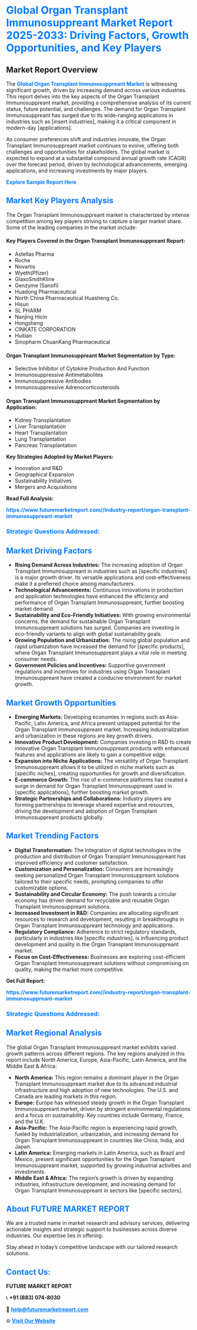 <h1 style="color: #007BFF;">Global Organ Transplant Immunosuppreant Market Report 2025-2033: Driving Factors, Growth Opportunities, and Key Players</h1>

<section id="overview">
<h2>Market Report Overview</h2>
<p>The <a href="https://www.futuremarketreport.com//industry-report/organ-transplant-immunosuppreant-market" style="color: #007BFF; text-decoration: none;"><strong>Global Organ Transplant Immunosuppreant Market</strong></a> is witnessing significant growth, driven by increasing demand across various industries. This report delves into the key aspects of the Organ Transplant Immunosuppreant market, providing a comprehensive analysis of its current status, future potential, and challenges. The demand for Organ Transplant Immunosuppreant has surged due to its wide-ranging applications in industries such as [insert industries], making it a critical component in modern-day [applications].</p>
<p>As consumer preferences shift and industries innovate, the Organ Transplant Immunosuppreant market continues to evolve, offering both challenges and opportunities for stakeholders. The global market is expected to expand at a substantial compound annual growth rate (CAGR) over the forecast period, driven by technological advancements, emerging applications, and increasing investments by major players.</p>
</section>

<section id="overview">
<p><a href="https://www.futuremarketreport.com//request-sample/reportId=45775" style="color: #007BFF; text-decoration: none;"><strong>Explore Sample Report Here</strong></a></p>
</section>

<section id="key-players">
<h2 style="color: #007BFF;">Market Key Players Analysis</h2>
<p>The Organ Transplant Immunosuppreant market is characterized by intense competition among key players striving to capture a larger market share. Some of the leading companies in the market include:</p>
<h4>Key Players Covered in the Organ Transplant Immunosuppreant Report:</h4>
<ul><li>Astellas Pharma</li><li>Roche</li><li>Novartis</li><li>Wyeth(Pfizer)</li><li>GlaxoSmithKline</li><li>Genzyme (Sanofi)</li><li>Huadong Pharmaceutical</li><li>North China Pharmaceutical Huasheng Co.</li><li>Hisun</li><li>SL PHARM</li><li>Nanjing Hicin</li><li>Hongsheng</li><li>CINKATE CORPORATION</li><li>Huitian</li><li>Sinopharm ChuanKang Pharmaceutical</li></ul>
<h4>Organ Transplant Immunosuppreant Market Segmentation by Type:</h4>
<ul><li>Selective Inhibitor of Cytokine Production And Function</li><li>Immunosuppressive Antimetabolites</li><li>Immunosuppressive Antibodies</li><li>Immunosuppressive Adrenocorticosteroids</li></ul>

<h4>Organ Transplant Immunosuppreant Market Segmentation by Application:</h4>
<ul><li>Kidney Transplantation</li><li>Liver Transplantation</li><li>Heart Transplantation</li><li>Lung Transplantation</li><li>Pancreas Transplantation</li></ul>
<p><strong>Key Strategies Adopted by Market Players:</strong></p>
<ul>
<li>Innovation and R&D</li>
<li>Geographical Expansion</li>
<li>Sustainability Initiatives</li>
<li>Mergers and Acquisitions</li>
</ul>
</section>

<section>
<p><strong>Read Full Analysis: </strong></p><a href="https://www.futuremarketreport.com//industry-report/organ-transplant-immunosuppreant-market" style="color: #007BFF; text-decoration: none;"><strong>https://www.futuremarketreport.com//industry-report/organ-transplant-immunosuppreant-market</strong></a>
<h3 style="color: #007BFF;">Strategic Questions Addressed:</h3>
</section>

<section id="driving-factors">
<h2 style="color: #007BFF;">Market Driving Factors</h2>
<ul>
<li><strong>Rising Demand Across Industries:</strong> The increasing adoption of Organ Transplant Immunosuppreant in industries such as [specific industries] is a major growth driver. Its versatile applications and cost-effectiveness make it a preferred choice among manufacturers.</li>
<li><strong>Technological Advancements:</strong> Continuous innovations in production and application technologies have enhanced the efficiency and performance of Organ Transplant Immunosuppreant, further boosting market demand.</li>
<li><strong>Sustainability and Eco-Friendly Initiatives:</strong> With growing environmental concerns, the demand for sustainable Organ Transplant Immunosuppreant solutions has surged. Companies are investing in eco-friendly variants to align with global sustainability goals.</li>
<li><strong>Growing Population and Urbanization:</strong> The rising global population and rapid urbanization have increased the demand for [specific products], where Organ Transplant Immunosuppreant plays a vital role in meeting consumer needs.</li>
<li><strong>Government Policies and Incentives:</strong> Supportive government regulations and incentives for industries using Organ Transplant Immunosuppreant have created a conducive environment for market growth.</li>
</ul>
</section>

<section id="growth-opportunities">
<h2 style="color: #007BFF;">Market Growth Opportunities</h2>
<ul>
<li><strong>Emerging Markets:</strong> Developing economies in regions such as Asia-Pacific, Latin America, and Africa present untapped potential for the Organ Transplant Immunosuppreant market. Increasing industrialization and urbanization in these regions are key growth drivers.</li>
<li><strong>Innovative Product Development:</strong> Companies investing in R&D to create innovative Organ Transplant Immunosuppreant products with enhanced features and applications are likely to gain a competitive edge.</li>
<li><strong>Expansion into Niche Applications:</strong> The versatility of Organ Transplant Immunosuppreant allows it to be utilized in niche markets such as [specific niches], creating opportunities for growth and diversification.</li>
<li><strong>E-commerce Growth:</strong> The rise of e-commerce platforms has created a surge in demand for Organ Transplant Immunosuppreant used in [specific applications], further boosting market growth.</li>
<li><strong>Strategic Partnerships and Collaborations:</strong> Industry players are forming partnerships to leverage shared expertise and resources, driving the development and adoption of Organ Transplant Immunosuppreant products globally.</li>
</ul>
</section>

<section id="trending-factors">
<h2 style="color: #007BFF;">Market Trending Factors</h2>
<ul>
<li><strong>Digital Transformation:</strong> The integration of digital technologies in the production and distribution of Organ Transplant Immunosuppreant has improved efficiency and customer satisfaction.</li>
<li><strong>Customization and Personalization:</strong> Consumers are increasingly seeking personalized Organ Transplant Immunosuppreant solutions tailored to their specific needs, prompting companies to offer customizable options.</li>
<li><strong>Sustainability and Circular Economy:</strong> The push towards a circular economy has driven demand for recyclable and reusable Organ Transplant Immunosuppreant solutions.</li>
<li><strong>Increased Investment in R&D:</strong> Companies are allocating significant resources to research and development, resulting in breakthroughs in Organ Transplant Immunosuppreant technology and applications.</li>
<li><strong>Regulatory Compliance:</strong> Adherence to strict regulatory standards, particularly in industries like [specific industries], is influencing product development and quality in the Organ Transplant Immunosuppreant market.</li>
<li><strong>Focus on Cost-Effectiveness:</strong> Businesses are exploring cost-efficient Organ Transplant Immunosuppreant solutions without compromising on quality, making the market more competitive.</li>
</ul>
</section>

<section>
<p><strong>Get Full Report: </strong></p><a href="https://www.futuremarketreport.com//industry-report/organ-transplant-immunosuppreant-market" style="color: #007BFF; text-decoration: none;"><strong>https://www.futuremarketreport.com//industry-report/organ-transplant-immunosuppreant-market</strong></a>
<h3 style="color: #007BFF;">Strategic Questions Addressed:</h3>
</section>


<section id="regional-analysis">
<h2 style="color: #007BFF;">Market Regional Analysis</h2>
<p>The global Organ Transplant Immunosuppreant market exhibits varied growth patterns across different regions. The key regions analyzed in this report include North America, Europe, Asia-Pacific, Latin America, and the Middle East & Africa:</p>
<ul>
<li><strong>North America:</strong> This region remains a dominant player in the Organ Transplant Immunosuppreant market due to its advanced industrial infrastructure and high adoption of new technologies. The U.S. and Canada are leading markets in this region.</li>
<li><strong>Europe:</strong> Europe has witnessed steady growth in the Organ Transplant Immunosuppreant market, driven by stringent environmental regulations and a focus on sustainability. Key countries include Germany, France, and the U.K.</li>
<li><strong>Asia-Pacific:</strong> The Asia-Pacific region is experiencing rapid growth, fueled by industrialization, urbanization, and increasing demand for Organ Transplant Immunosuppreant in countries like China, India, and Japan.</li>
<li><strong>Latin America:</strong> Emerging markets in Latin America, such as Brazil and Mexico, present significant opportunities for the Organ Transplant Immunosuppreant market, supported by growing industrial activities and investments.</li>
<li><strong>Middle East & Africa:</strong> The region’s growth is driven by expanding industries, infrastructure development, and increasing demand for Organ Transplant Immunosuppreant in sectors like [specific sectors].</li>
</ul>
</section>

<footer>
<h2 style="color: #007BFF;">About FUTURE MARKET REPORT</h2>
<p>We are a trusted name in market research and advisory services, delivering actionable insights and strategic support to businesses across diverse industries. Our expertise lies in offering:</p>

<p>Stay ahead in today’s competitive landscape with our tailored research solutions.</p>

<h2 style="color: #007BFF;">Contact Us:</h2>
<p><strong>FUTURE MARKET REPORT</strong></p>
<p>📞 <strong>+91 (883) 074-8030</strong></p>
<p>📧 <strong><a href="mailto:help@futuremarketreport.com" style="color: #007BFF;">help@futuremarketreport.com</a></strong></p>
<p>🌐 <strong><a href="https://www.futuremarketreport.com/" style="color: #007BFF;">Visit Our Website</a></strong></p>
</footer>